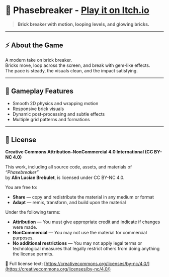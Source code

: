 # 💎 Phasebreaker - [**Play it on Itch.io**](https://alinlucian.itch.io/phasebreaker)
> **Brick breaker with motion, looping levels, and glowing bricks.**

---

## ⚡ About the Game
A modern take on brick breaker.  
Bricks move, loop across the screen, and break with gem-like effects.  
The pace is steady, the visuals clean, and the impact satisfying.  

---

## 🧠 Gameplay Features
- Smooth 2D physics and wrapping motion  
- Responsive brick visuals  
- Dynamic post-processing and subtle effects  
- Multiple grid patterns and formations  

---

## 📜 License

**Creative Commons Attribution–NonCommercial 4.0 International (CC BY-NC 4.0)**  

This work, including all source code, assets, and materials of *“Phasebreaker”*  
by **Alin Lucian Brebulet**, is licensed under CC BY-NC 4.0.  

You are free to:  
- **Share** — copy and redistribute the material in any medium or format  
- **Adapt** — remix, transform, and build upon the material  

Under the following terms:  
- **Attribution** — You must give appropriate credit and indicate if changes were made.  
- **NonCommercial** — You may not use the material for commercial purposes.  
- **No additional restrictions** — You may not apply legal terms or technological measures that legally restrict others from doing anything the license permits.  

🔗 Full license text: [https://creativecommons.org/licenses/by-nc/4.0/](https://creativecommons.org/licenses/by-nc/4.0/)
